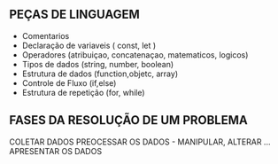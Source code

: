 ## PEÇAS DE LINGUAGEM
- Comentarios
- Declaração de variaveis ( const, let )
- Operadores (atribuiçao, concatenaçao, matematicos, logicos)
- Tipos de dados (string, number, boolean)
- Estrutura de dados (function,objetc, array)
- Controle de Fluxo (if,else)
- Estrutura de repetição (for, while)


## FASES DA RESOLUÇÃO DE UM PROBLEMA

COLETAR DADOS
PREOCESSAR OS DADOS - MANIPULAR, ALTERAR ...
APRESENTAR OS DADOS